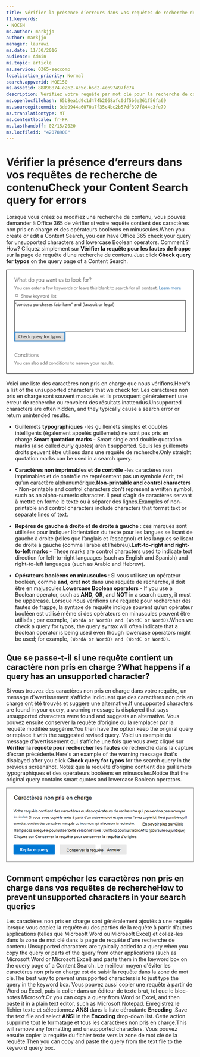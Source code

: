 ```yaml
---
title: Vérifier la présence d’erreurs dans vos requêtes de recherche de contenu
f1.keywords:
- NOCSH
ms.author: markjjo
author: markjjo
manager: laurawi
ms.date: 11/30/2016
audience: Admin
ms.topic: article
ms.service: O365-seccomp
localization_priority: Normal
search.appverid: MOE150
ms.assetid: 88898874-e262-4c5c-b6d2-4e697497fc74
description: Vérifiez votre requête par mot clé pour la recherche de contenu pour les erreurs et les fautes de frappe, telles que les caractères non pris en charge et les opérateurs booléens en minuscules, avant d’exécuter la recherche. Si nous trouvons une erreur, nous vous suggérons une requête révisée.
ms.openlocfilehash: 65b8ea1d9c1d474b2068afc0df5b6e261f56fa69
ms.sourcegitcommit: 3dd9944a6070a7f35c4bc2b57df397f844c3fe79
ms.translationtype: MT
ms.contentlocale: fr-FR
ms.lasthandoff: 02/15/2020
ms.locfileid: "42078908"
---
```

# <a name="check-your-content-search-query-for-errors"></a><span data-ttu-id="418a0-104">Vérifier la présence d’erreurs dans vos requêtes de recherche de contenu</span><span class="sxs-lookup"><span data-stu-id="418a0-104">Check your Content Search query for errors</span></span>

<span data-ttu-id="418a0-105">Lorsque vous créez ou modifiez une recherche de contenu, vous pouvez demander à Office 365 de vérifier si votre requête contient des caractères non pris en charge et des opérateurs booléens en minuscules.</span><span class="sxs-lookup"><span data-stu-id="418a0-105">When you create or edit a Content Search, you can have Office 365 check your query for unsupported characters and lowercase Boolean operators.</span></span> <span data-ttu-id="418a0-106">Comment ?</span><span class="sxs-lookup"><span data-stu-id="418a0-106">How?</span></span> <span data-ttu-id="418a0-107">Cliquez simplement sur **Vérifier la requête pour les fautes de frappe** sur la page de requête d’une recherche de contenu.</span><span class="sxs-lookup"><span data-stu-id="418a0-107">Just click **Check query for typos** on the query page of a Content Search.</span></span> 
  
![Cliquez sur « Vérifier la requête pour les fautes de frappe » pour vérifier si votre requête de recherche comporte des caractères non pris en charge](../media/e5314306-cfb2-481d-9b5c-13ce658156e7.png)
  
<span data-ttu-id="418a0-109">Voici une liste des caractères non pris en charge que nous vérifions.</span><span class="sxs-lookup"><span data-stu-id="418a0-109">Here's a list of the unsupported characters that we check for.</span></span> <span data-ttu-id="418a0-110">Les caractères non pris en charge sont souvent masqués et ils provoquent généralement une erreur de recherche ou renvoient des résultats inattendus.</span><span class="sxs-lookup"><span data-stu-id="418a0-110">Unsupported characters are often hidden, and they typically cause a search error or return unintended results.</span></span>
  
- <span data-ttu-id="418a0-111">Guillemets **typographiques** -les guillemets simples et doubles intelligents (également appelés guillemets) ne sont pas pris en charge.</span><span class="sxs-lookup"><span data-stu-id="418a0-111">**Smart quotation marks** - Smart single and double quotation marks (also called curly quotes) aren't supported.</span></span> <span data-ttu-id="418a0-112">Seuls les guillemets droits peuvent être utilisés dans une requête de recherche.</span><span class="sxs-lookup"><span data-stu-id="418a0-112">Only straight quotation marks can be used in a search query.</span></span> 
    
- <span data-ttu-id="418a0-113">**Caractères non imprimables et de contrôle** -les caractères non imprimables et de contrôle ne représentent pas un symbole écrit, tel qu’un caractère alphanumérique.</span><span class="sxs-lookup"><span data-stu-id="418a0-113">**Non-printable and control characters** - Non-printable and control characters don't represent a written symbol, such as an alpha-numeric character.</span></span> <span data-ttu-id="418a0-114">Il peut s'agir de caractères servant à mettre en forme le texte ou à séparer des lignes.</span><span class="sxs-lookup"><span data-stu-id="418a0-114">Examples of non-printable and control characters include characters that format text or separate lines of text.</span></span> 
    
- <span data-ttu-id="418a0-115">**Repères de gauche à droite et de droite à gauche** : ces marques sont utilisées pour indiquer l’orientation du texte pour les langues se lisant de gauche à droite (telles que l’anglais et l’espagnol) et les langues se lisant de droite à gauche (comme l’arabe et l’hébreu).</span><span class="sxs-lookup"><span data-stu-id="418a0-115">**Left-to-right and right-to-left marks** - These marks are control characters used to indicate text direction for left-to-right languages (such as English and Spanish) and right-to-left languages (such as Arabic and Hebrew).</span></span>
    
- <span data-ttu-id="418a0-116">**Opérateurs booléens en minuscules** : Si vous utilisez un opérateur booléen, comme **and**, **or**et **not** dans une requête de recherche, il doit être en majuscules.</span><span class="sxs-lookup"><span data-stu-id="418a0-116">**Lowercase Boolean operators** - If you use a Boolean operator, such as **AND**, **OR**, and **NOT** in a search query, it must be uppercase.</span></span> <span data-ttu-id="418a0-117">Lorsque nous vérifions une requête pour rechercher des fautes de frappe, la syntaxe de requête indique souvent qu’un opérateur booléen est utilisé même si des opérateurs en minuscules peuvent être utilisés ; par exemple, `(WordA or WordB) and (WordC or WordD)`.</span><span class="sxs-lookup"><span data-stu-id="418a0-117">When we check a query for typos, the query syntax will often indicate that a Boolean operator is being used even though lowercase operators might be used; for example,  `(WordA or WordB) and (WordC or WordD)`.</span></span>
    
## <a name="what-happens-if-a-query-has-an-unsupported-character"></a><span data-ttu-id="418a0-118">Que se passe-t-il si une requête contient un caractère non pris en charge ?</span><span class="sxs-lookup"><span data-stu-id="418a0-118">What happens if a query has an unsupported character?</span></span>

<span data-ttu-id="418a0-119">Si vous trouvez des caractères non pris en charge dans votre requête, un message d’avertissement s’affiche indiquant que des caractères non pris en charge ont été trouvés et suggère une alternative.</span><span class="sxs-lookup"><span data-stu-id="418a0-119">If unsupported characters are found in your query, a warning message is displayed that says unsupported characters were found and suggests an alternative.</span></span> <span data-ttu-id="418a0-120">Vous pouvez ensuite conserver la requête d’origine ou la remplacer par la requête modifiée suggérée.</span><span class="sxs-lookup"><span data-stu-id="418a0-120">You then have the option keep the original query or replace it with the suggested revised query.</span></span> <span data-ttu-id="418a0-121">Voici un exemple du message d’avertissement qui s’affiche une fois que vous avez cliqué sur **Vérifier la requête pour rechercher les fautes** de recherche dans la capture d’écran précédente.</span><span class="sxs-lookup"><span data-stu-id="418a0-121">Here's an example of the warning message that's displayed after you click **Check query for typos** for the search query in the previous screenshot.</span></span> <span data-ttu-id="418a0-122">Notez que la requête d’origine contient des guillemets typographiques et des opérateurs booléens en minuscules.</span><span class="sxs-lookup"><span data-stu-id="418a0-122">Notice that the original query contains smart quotes and lowercase Boolean operators.</span></span> 
  
![Un message d’avertissement s’affiche avec une révision suggérée pour votre requête.](../media/23214b30-8e52-412c-bd80-63fb1b3ed52d.png)
  
## <a name="how-to-prevent-unsupported-characters-in-your-search-queries"></a><span data-ttu-id="418a0-124">Comment empêcher les caractères non pris en charge dans vos requêtes de recherche</span><span class="sxs-lookup"><span data-stu-id="418a0-124">How to prevent unsupported characters in your search queries</span></span>

<span data-ttu-id="418a0-125">Les caractères non pris en charge sont généralement ajoutés à une requête lorsque vous copiez la requête ou des parties de la requête à partir d’autres applications (telles que Microsoft Word ou Microsoft Excel) et collez-les dans la zone de mot clé dans la page de requête d’une recherche de contenu.</span><span class="sxs-lookup"><span data-stu-id="418a0-125">Unsupported characters are typically added to a query when you copy the query or parts of the query from other applications (such as Microsoft Word or Microsoft Excel) and paste them in the keyword box on the query page of a Content Search.</span></span> <span data-ttu-id="418a0-126">Le meilleur moyen d'éviter les caractères non pris en charge est de saisir la requête dans la zone de mot clé.</span><span class="sxs-lookup"><span data-stu-id="418a0-126">The best way to prevent unsupported characters is to just type the query in the keyword box.</span></span> <span data-ttu-id="418a0-127">Vous pouvez aussi copier une requête à partir de Word ou Excel, puis la coller dans un éditeur de texte brut, tel que le bloc-notes Microsoft.</span><span class="sxs-lookup"><span data-stu-id="418a0-127">Or you can copy a query from Word or Excel, and then paste it in a plain text editor, such as Microsoft Notepad.</span></span> <span data-ttu-id="418a0-128">Enregistrez le fichier texte et sélectionnez **ANSI** dans la liste déroulante **Encoding** .</span><span class="sxs-lookup"><span data-stu-id="418a0-128">Save the text file and select **ANSI** in the **Encoding** drop-down list.</span></span> <span data-ttu-id="418a0-129">Cette action supprime tout le formatage et tous les caractères non pris en charge.</span><span class="sxs-lookup"><span data-stu-id="418a0-129">This will remove any formatting and unsupported characters.</span></span> <span data-ttu-id="418a0-130">Vous pouvez ensuite copier la requête du fichier texte vers la zone de mot clé de la requête.</span><span class="sxs-lookup"><span data-stu-id="418a0-130">Then you can copy and paste the query from the text file to the keyword query box.</span></span> 
